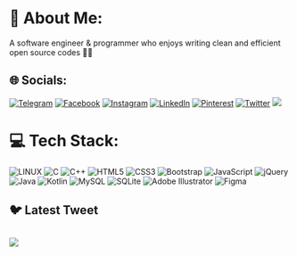 # 💫 About Me:
A software engineer & programmer
who enjoys writing clean and efficient open source codes 👨‍💻


## 🌐 Socials:
[![Telegram](https://img.shields.io/badge/Telegram-%231DA1F2.svg?logo=Telegram&logoColor=white)](https://t.me/Omid_Haqi) [![Facebook](https://img.shields.io/badge/Facebook-%231877F2.svg?logo=Facebook&logoColor=white)](https://www.facebook.com/people/Omid-Haqi/pfbid09n3SjgAGD4JFGH1txpawPh9CTkZGboRKMt3vAsNuzJPgu5ctjAhwguuvcFxvLWBMl/) [![Instagram](https://img.shields.io/badge/Instagram-%23E4405F.svg?logo=Instagram&logoColor=white)](https://instagram.com/Umut_haqi) [![LinkedIn](https://img.shields.io/badge/LinkedIn-%230077B5.svg?logo=linkedin&logoColor=white)](https://linkedin.com/in/Omid-haghi) [![Pinterest](https://img.shields.io/badge/Pinterest-%23E60023.svg?logo=Pinterest&logoColor=white)](https://pinterest.com/Umuthq) [![Twitter](https://img.shields.io/badge/Twitter-%231DA1F2.svg?logo=Twitter&logoColor=white)](https://twitter.com/Omid_haqi)  [![](https://visitcount.itsvg.in/api?id=OmidHaqi&icon=2&color=1)](https://visitcount.itsvg.in)
# 💻 Tech Stack:
![LINUX](https://img.shields.io/badge/Linux-FCC624?style=flat&logo=linux&logoColor=black) ![C](https://img.shields.io/badge/c-%2300599C.svg?style=flat&logo=c&logoColor=white) ![C++](https://img.shields.io/badge/c++-%2300599C.svg?style=flat&logo=c%2B%2B&logoColor=white) ![HTML5](https://img.shields.io/badge/html5-%23E34F26.svg?style=flat&logo=html5&logoColor=white) ![CSS3](https://img.shields.io/badge/css3-%231572B6.svg?style=flat&logo=css3&logoColor=white) ![Bootstrap](https://img.shields.io/badge/bootstrap-%23563D7C.svg?style=flat&logo=bootstrap&logoColor=white) ![JavaScript](https://img.shields.io/badge/javascript-%23323330.svg?style=flat&logo=javascript&logoColor=%23F7DF1E) ![jQuery](https://img.shields.io/badge/jquery-%230769AD.svg?style=flat&logo=jquery&logoColor=white) ![Java](https://img.shields.io/badge/java-%23ED8B00.svg?style=flat&logo=java&logoColor=white)  ![Kotlin](https://img.shields.io/badge/kotlin-%230095D5.svg?style=flat&logo=kotlin&logoColor=white)   ![MySQL](https://img.shields.io/badge/mysql-%2300f.svg?style=flat&logo=mysql&logoColor=white) ![SQLite](https://img.shields.io/badge/sqlite-%2307405e.svg?style=flat&logo=sqlite&logoColor=white) ![Adobe Illustrator](https://img.shields.io/badge/adobeillustrator-%23FF9A00.svg?style=flat&logo=adobeillustrator&logoColor=white) 	![Figma](https://img.shields.io/badge/figma-%23F24E1E.svg?style=flat&logo=figma&logoColor=white) 
## 🐦 Latest Tweet
[![](https://gtce.itsvg.in/api?username=Omid_haqi)](https://github.com/VishwaGauravIn/github-twitter-card-embed)
---

